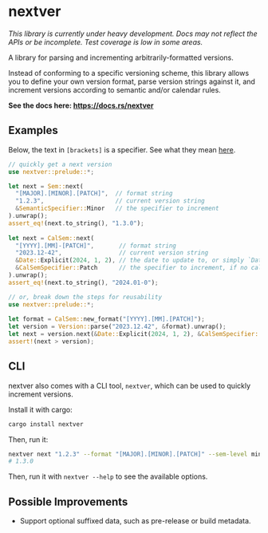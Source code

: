 # nextver

*This library is currently under heavy development. Docs may not reflect the
APIs or be incomplete. Test coverage is low in some areas.*

A library for parsing and incrementing arbitrarily-formatted versions.

Instead of conforming to a specific versioning scheme, this library allows you to define your
own version format, parse version strings against it, and increment versions according to
semantic and/or calendar rules.

**See the docs here: <https://docs.rs/nextver>**

## Examples

Below, the text in `[brackets]` is a specifier. See what they mean [here](https://docs.rs/nextver/#table).

```rust
// quickly get a next version
use nextver::prelude::*;

let next = Sem::next(
  "[MAJOR].[MINOR].[PATCH]",  // format string
  "1.2.3",                    // current version string
  &SemanticSpecifier::Minor   // the specifier to increment
).unwrap();
assert_eq!(next.to_string(), "1.3.0");
 
let next = CalSem::next(
  "[YYYY].[MM]-[PATCH]",       // format string
  "2023.12-42",                // current version string
  &Date::Explicit(2024, 1, 2), // the date to update to, or simply `Date::UtcNow`/`Date::LocalNow`
  &CalSemSpecifier::Patch      // the specifier to increment, if no calendar update would occur
).unwrap();
assert_eq!(next.to_string(), "2024.01-0");
```

```rust
// or, break down the steps for reusability
use nextver::prelude::*;
 
let format = CalSem::new_format("[YYYY].[MM].[PATCH]");
let version = Version::parse("2023.12.42", &format).unwrap();
let next = version.next(&Date::Explicit(2024, 1, 2), &CalSemSpecifier::Patch).unwrap();
assert!(next > version);
```

## CLI

nextver also comes with a CLI tool, `nextver`, which can be used to quickly increment versions.

Install it with cargo:

```sh
cargo install nextver
```

Then, run it:

```sh
nextver next "1.2.3" --format "[MAJOR].[MINOR].[PATCH]" --sem-level minor
# 1.3.0
```

Then, run it with `nextver --help` to see the available options.

## Possible Improvements

- Support optional suffixed data, such as pre-release or build metadata.
